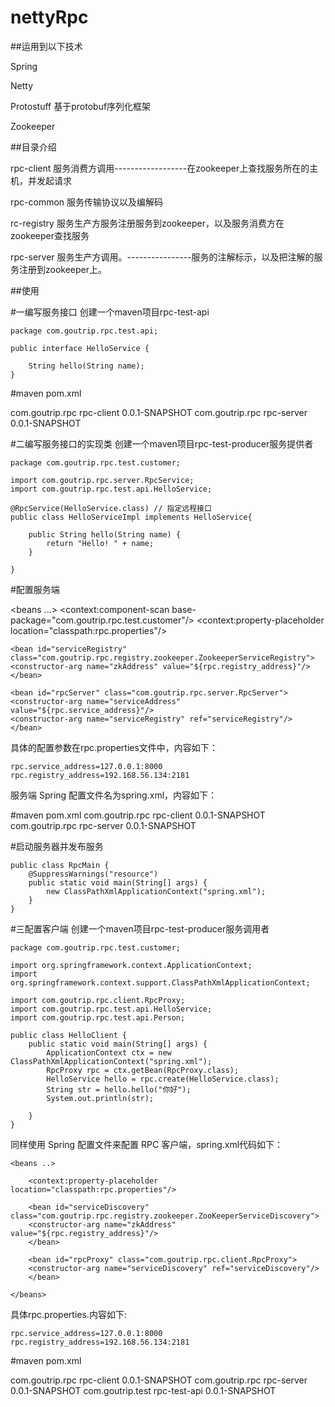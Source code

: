 # nettyRpc

##运用到以下技术

Spring

Netty

Protostuff  基于protobuf序列化框架

Zookeeper



##目录介绍

rpc-client 服务消费方调用------------------在zookeeper上查找服务所在的主机，并发起请求

rpc-common 服务传输协议以及编解码

rc-registry 服务生产方服务注册服务到zookeeper，以及服务消费方在zookeeper查找服务

rpc-server 服务生产方调用。----------------服务的注解标示，以及把注解的服务注册到zookeeper上。



##使用


#一编写服务接口
创建一个maven项目rpc-test-api

	package com.goutrip.rpc.test.api;

	public interface HelloService {

		String hello(String name);
	}

#maven pom.xml

  <dependency>
      <groupId>com.goutrip.rpc</groupId>
  	  <artifactId>rpc-client</artifactId>
  	  <version>0.0.1-SNAPSHOT</version>
    </dependency>
    <dependency>
       <groupId>com.goutrip.rpc</groupId>
       <artifactId>rpc-server</artifactId>
  	   <version>0.0.1-SNAPSHOT</version>
    </dependency>


#二编写服务接口的实现类
创建一个maven项目rpc-test-producer服务提供者

	package com.goutrip.rpc.test.customer;

	import com.goutrip.rpc.server.RpcService;
	import com.goutrip.rpc.test.api.HelloService;

	@RpcService(HelloService.class) // 指定远程接口
	public class HelloServiceImpl implements HelloService{

		public String hello(String name) {
			return "Hello! " + name;
		}

	}
#配置服务端

<beans ...>
    <context:component-scan base-package="com.goutrip.rpc.test.customer"/>
    <context:property-placeholder location="classpath:rpc.properties"/>

    <bean id="serviceRegistry" class="com.goutrip.rpc.registry.zookeeper.ZookeeperServiceRegistry">
	<constructor-arg name="zkAddress" value="${rpc.registry_address}"/>
    </bean>

    <bean id="rpcServer" class="com.goutrip.rpc.server.RpcServer">
	<constructor-arg name="serviceAddress" value="${rpc.service_address}"/>
	<constructor-arg name="serviceRegistry" ref="serviceRegistry"/>
    </bean>
</beans>

具体的配置参数在rpc.properties文件中，内容如下：

	rpc.service_address=127.0.0.1:8000
	rpc.registry_address=192.168.56.134:2181

服务端 Spring 配置文件名为spring.xml，内容如下：

#maven pom.xml
   <dependency>
      <groupId>com.goutrip.rpc</groupId>
  	  <artifactId>rpc-client</artifactId>
  	  <version>0.0.1-SNAPSHOT</version>
   </dependency>
   <dependency>
       <groupId>com.goutrip.rpc</groupId>
       <artifactId>rpc-server</artifactId>
       <version>0.0.1-SNAPSHOT</version>
   </dependency>
   
#启动服务器并发布服务

	public class RpcMain {
		@SuppressWarnings("resource")
		public static void main(String[] args) {
			new ClassPathXmlApplicationContext("spring.xml");
		}
	}
	
#三配置客户端
创建一个maven项目rpc-test-producer服务调用者

	package com.goutrip.rpc.test.customer;

	import org.springframework.context.ApplicationContext;
	import org.springframework.context.support.ClassPathXmlApplicationContext;

	import com.goutrip.rpc.client.RpcProxy;
	import com.goutrip.rpc.test.api.HelloService;
	import com.goutrip.rpc.test.api.Person;

	public class HelloClient {
		public static void main(String[] args) {
			ApplicationContext ctx = new ClassPathXmlApplicationContext("spring.xml");
			RpcProxy rpc = ctx.getBean(RpcProxy.class);
			HelloService hello = rpc.create(HelloService.class);
			String str = hello.hello("你好");
			System.out.println(str);

		}
	}

同样使用 Spring 配置文件来配置 RPC 客户端，spring.xml代码如下：

	<beans ..>

	    <context:property-placeholder location="classpath:rpc.properties"/>

	    <bean id="serviceDiscovery" class="com.goutrip.rpc.registry.zookeeper.ZooKeeperServiceDiscovery">
		<constructor-arg name="zkAddress" value="${rpc.registry_address}"/>
	    </bean>

	    <bean id="rpcProxy" class="com.goutrip.rpc.client.RpcProxy">
		<constructor-arg name="serviceDiscovery" ref="serviceDiscovery"/>
	    </bean>

	</beans>

具体rpc.properties.内容如下:

	rpc.service_address=127.0.0.1:8000
	rpc.registry_address=192.168.56.134:2181
	
#maven pom.xml

 <dependency>
      <groupId>com.goutrip.rpc</groupId>
  	  <artifactId>rpc-client</artifactId>
  	  <version>0.0.1-SNAPSHOT</version>
    </dependency>
    <dependency>
       <groupId>com.goutrip.rpc</groupId>
       <artifactId>rpc-server</artifactId>
  	   <version>0.0.1-SNAPSHOT</version>
    </dependency>
    <dependency>
       <groupId>com.goutrip.test</groupId>
       <artifactId>rpc-test-api</artifactId>
  	   <version>0.0.1-SNAPSHOT</version>
    </dependency>
